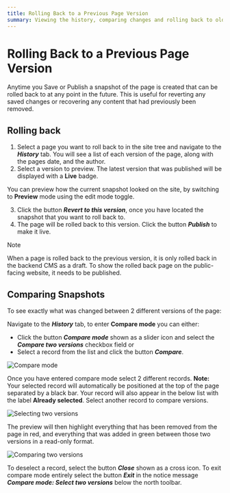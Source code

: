 ```yaml
---
title: Rolling Back to a Previous Page Version
summary: Viewing the history, comparing changes and rolling back to old page versions.
---
```


# Rolling Back to a Previous Page Version

Anytime you Save or Publish a snapshot of the page is created that can be rolled back to at any point in the future. This is useful for reverting any saved changes or recovering any content that had previously been removed.

## Rolling back

1. Select a page you want to roll back to in the site tree and navigate to the ***History*** tab. You will see a list of each version of the page, along with the pages date, and the author.
2. Select a version to preview. The latest version that was published will be displayed with a **Live** badge.

You can preview how the current snapshot looked on the site, by switching to **Preview** mode using the edit mode toggle.

3. Click the button ***Revert to this version***, once you have located the snapshot that you want to roll back to.
4. The page will be rolled back to this version. Click the button ***Publish*** to make it live.

> [!NOTE]
> When a page is rolled back to the previous version, it is only rolled back in the backend CMS as a draft. To show the rolled back page on the public-facing website, it needs to be published.

## Comparing Snapshots

To see exactly what was changed between 2 different versions of the page:

Navigate to the ***History*** tab, to enter **Compare mode** you can either:
* Click the button ***Compare mode*** shown as a slider icon and select the ***Compare two versions*** checkbox field or
* Select a record from the list and click the button ***Compare***.

![Compare mode](../../_images/compare_mode.png)

Once you have entered compare mode select 2 different records.
**Note:** Your selected record will automatically be positioned at the top of the page separated by a black bar. Your record will also appear in the below list with the label **Already selected**. Select another record to compare versions.

![Selecting two versions](../../_images/selecting_versions.png)

The preview will then highlight everything that has been removed from the page in red, and everything that was added in green between those two versions in a read-only format.

![Comparing two versions](../../_images/comparing_versions.png)

To deselect a record, select the button ***Close*** shown as a cross icon.
To exit compare mode entirely select the button ***Exit*** in the notice message ***Compare mode: Select two versions*** below the north toolbar.
